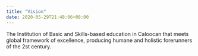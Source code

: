 ```yaml
---
title: "Vision"
date: 2020-05-29T21:48:06+08:00
---
```

The Institution of Basic and Skills-based education in Caloocan that meets global framework of excellence, producing humane and holistic forerunners of the 2st century.
